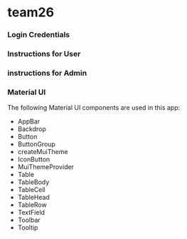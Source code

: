 # team26

### Login Credentials

### Instructions for User

### instructions for Admin

### Material UI

The following Material UI components are used in this app:

- AppBar
- Backdrop
- Button
- ButtonGroup
- createMuiTheme
- IconButton
- MuiThemeProvider
- Table
- TableBody
- TableCell
- TableHead
- TableRow
- TextField
- Toolbar
- Tooltip
